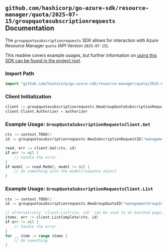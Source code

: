 
## `github.com/hashicorp/go-azure-sdk/resource-manager/quota/2025-07-15/groupquotasubscriptionrequests` Documentation

The `groupquotasubscriptionrequests` SDK allows for interaction with Azure Resource Manager `quota` (API Version `2025-07-15`).

This readme covers example usages, but further information on [using this SDK can be found in the project root](https://github.com/hashicorp/go-azure-sdk/tree/main/docs).

### Import Path

```go
import "github.com/hashicorp/go-azure-sdk/resource-manager/quota/2025-07-15/groupquotasubscriptionrequests"
```


### Client Initialization

```go
client := groupquotasubscriptionrequests.NewGroupQuotaSubscriptionRequestsClientWithBaseURI("https://management.azure.com")
client.Client.Authorizer = authorizer
```


### Example Usage: `GroupQuotaSubscriptionRequestsClient.Get`

```go
ctx := context.TODO()
id := groupquotasubscriptionrequests.NewSubscriptionRequestID("managementGroupId", "groupQuotaName", "requestId")

read, err := client.Get(ctx, id)
if err != nil {
	// handle the error
}
if model := read.Model; model != nil {
	// do something with the model/response object
}
```


### Example Usage: `GroupQuotaSubscriptionRequestsClient.List`

```go
ctx := context.TODO()
id := groupquotasubscriptionrequests.NewGroupQuotaID("managementGroupId", "groupQuotaName")

// alternatively `client.List(ctx, id)` can be used to do batched pagination
items, err := client.ListComplete(ctx, id)
if err != nil {
	// handle the error
}
for _, item := range items {
	// do something
}
```
